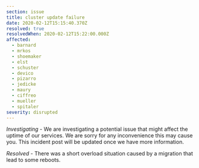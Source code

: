 ```yaml
---
section: issue
title: cluster update failure
date: 2020-02-12T15:15:40.370Z
resolved: true
resolvedWhen: 2020-02-12T15:22:00.000Z
affected:
  - barnard
  - mrkos
  - shoemaker
  - elst
  - schuster
  - devico
  - pizarro
  - jedicke
  - maury
  - ciffreo
  - mueller
  - spitaler
severity: disrupted
---
```

*Investigating* - We are investigating a potential issue that might affect the uptime of our services. We are sorry for any inconvenience this may cause you. This incident post will be updated once we have more information.

*Resolved* - There was a short overload situation caused by a migration that lead to some reboots.
